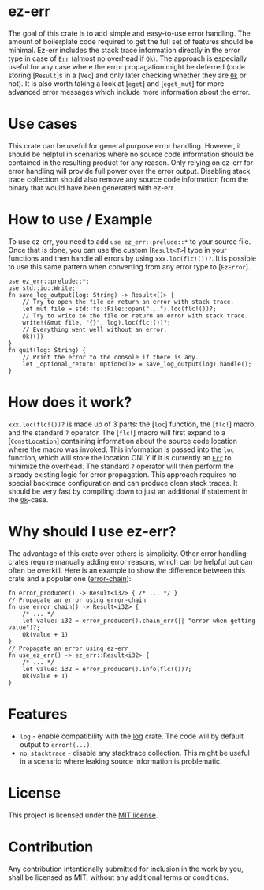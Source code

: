 # ez-err
The goal of this crate is to add simple and easy-to-use error handling. The
amount of boilerplate code required to get the full set of features should
be minimal. Ez-err includes the stack trace information directly in the error
type in case of [`Err`](https://doc.rust-lang.org/std/result/enum.Result.html#variant.Err) 
(almost no overhead if [`Ok`](https://doc.rust-lang.org/std/result/enum.Result.html#variant.Ok)). 
The approach is especially useful for any case where the error propagation might be deferred (code storing
[`Result`]s in a [`Vec`] and only later checking whether they are [`Ok`](https://doc.rust-lang.org/std/result/enum.Result.html#variant.Ok) or not).
It is also worth taking a look at [`eget`] and [`eget_mut`] for more advanced error
messages which include more information about the error.

# Use cases
This crate can be useful for general purpose error handling. However, it should
be helpful in scenarios where no source code information should be contained in
the resulting product for any reason. Only relying on ez-err for error handling
will provide full power over the error output. Disabling stack trace collection
should also remove any source code information from the binary that would have
been generated with ez-err.

# How to use / Example
To use ez-err, you need to add `use ez_err::prelude::*` to your source file.
Once that is done, you can use the custom [`Result<T>`] type in your functions
and then handle all errors by using `xxx.loc(flc!())?`. It is possible to use this
same pattern when converting from any error type to [`EzError`].
```ignore
use ez_err::prelude::*;
use std::io::Write;
fn save_log_output(log: String) -> Result<()> {
    // Try to open the file or return an error with stack trace.
    let mut file = std::fs::File::open("...").loc(flc!())?;
    // Try to write to the file or return an error with stack trace.
    write!(&mut file, "{}", log).loc(flc!())?;
    // Everything went well without an error.
    Ok(())
}
fn quit(log: String) {
    // Print the error to the console if there is any.
    let _optional_return: Option<()> = save_log_output(log).handle();
}
```

# How does it work?
`xxx.loc(flc!())?` is made up of 3 parts: the [`loc`] function, the [`flc!`] macro,
and the standard `?` operator. The [`flc!`] macro will first expand to a [`ConstLocation`]
containing information about the source code location where the macro was invoked.
This information is passed into the `loc` function, which will store the location
ONLY if it is currently an [`Err`](https://doc.rust-lang.org/std/result/enum.Result.html#variant.Err) to minimize the overhead. The standard `?` operator
will then perform the already existing logic for error propagation. This approach
requires no special backtrace configuration and can produce clean stack traces. It
should be very fast by compiling down to just an additional if statement in the [`Ok`](https://doc.rust-lang.org/std/result/enum.Result.html#variant.Ok)-case.

# Why should I use ez-err?
The advantage of this crate over others is simplicity. Other error handling
crates require manually adding error reasons, which can be helpful but can
often be overkill.
Here is an example to show the difference between this crate and a popular
one ([error-chain](https://crates.io/crates/error-chain)):
```ignore
fn error_producer() -> Result<i32> { /* ... */ }
// Propagate an error using error-chain
fn use_error_chain() -> Result<i32> {
    /* ... */
    let value: i32 = error_producer().chain_err(|| "error when getting value")?;
    Ok(value + 1)
}
// Propagate an error using ez-err
fn use_ez_err() -> ez_err::Result<i32> {
    /* ... */
    let value: i32 = error_producer().info(flc!())?;
    Ok(value + 1)
}
```

# Features
* `log` - enable compatibility with the [log](https://crates.io/crates/log) crate. The code will by default output to `error!(...)`.
* `no_stacktrace` - disable any stacktrace collection. This might be useful in a scenario where leaking source information is problematic.

# License
This project is licensed under the [MIT license](https://github.com/MariusSoft-LLC/ez-err/blob/main/LICENSE).

# Contribution
Any contribution intentionally submitted for inclusion in the work by you, shall be licensed as MIT, without any additional terms or conditions.